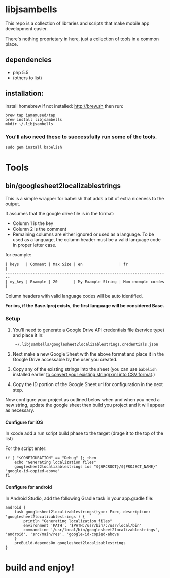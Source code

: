 
# libjsambells

This repo is a collection of libraries and scripts that make mobile app development easier.

There's nothing proprietary in here, just a collection of tools in a common place.

## dependencies

- php 5.5
- (others to list)

## installation:

install homebrew if not installed: <http://brew.sh> then run:

	brew tap iamamused/tap
	brew install libjsambells
	mkdir ~/.libjsambells
	
### You'll also need these to successfully run some of the tools.
	
	sudo gem install babelish

# Tools

## bin/googlesheet2localizablestrings

This is a simple wrapper for babelish that adds a bit of extra niceness to the output.

It assumes that the google drive file is in the format:

* Column 1 is the key
* Column 2 is the comment
* Remaining columns are either ignored or used as a language. To be used as a language, the column header must be a valid language code in proper letter case. 

for example:


	| keys   | Comment | Max Size | en                | fr                 |
	------------------------------------------------------------------------
	| my_key | Example | 20       | My Example String | Mon exemple cordes |


Column headers with valid language codes will be auto identified. 

**For ios, if the Base.lproj exists, the first language will be considered Base.**
	
### Setup

1. You'll need to generate a Google Drive API credentials file (service type) and place it in:
		
		~/.libjsambells/googlesheet2localizablestrings.credentials.json
	
2. Next make a new Google Sheet with the above format and place it in the Google Drive accessable by the user you created.
3. Copy any of the existing strings into the sheet (you can use `babelish` installed earlier [to convert your existing string/xml into CSV format](https://github.com/netbe/Babelish/wiki/How-to-Use).)
4. Copy the ID portion of the Google Sheet url for configuration in the next step.

Now configure your project as outlined below when and when you need a new string, update the google sheet then build you project and it will appear as necessary.

#### Configure for iOS

In xcode add a run script build phase to the target (drage it to the top of the list)

For the script enter:

	if [ "$CONFIGURATION" == "Debug" ]; then
		echo "Generating localization files"
		googlesheet2localizablestrings ios "${SRCROOT}/${PROJECT_NAME}" "google-id-copied-above"
	fi

#### Configure for android

In Android Studio, add the following Gradle task in your app.gradle file:

	android {
		task googlesheet2localizablestrings(type: Exec, description: 'googlesheet2localizablestrings') {
			println "Generating localization files"
			environment 'PATH', '$PATH:/usr/bin/:/usr/local/bin'
			commandLine '/usr/local/bin/googlesheet2localizablestrings', 'android', 'src/main/res', 'google-id-copied-above'
		}
		preBuild.dependsOn googlesheet2localizablestrings
	}

# build and enjoy!

